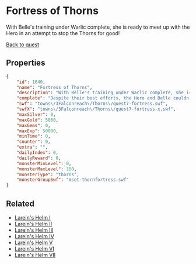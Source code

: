# Fortress of Thorns

With Belle's training under Warlic complete, she is ready to meet up with the Hero in an attempt to stop the Thorns for good!

[Back to quest](../quests.md)

## Properties

```json
{
    "id": 1640,
    "name": "Fortress of Thorns",
    "description": "With Belle's training under Warlic complete, she is ready to meet up with the Hero in an attempt to stop the Thorns for good!",
    "complete": "Despite their best efforts, the Hero and Belle couldn't stop Theano from casting the resurrection spell. It's time to see Theano's plan come to fruition and stop him before he causes more damage!",
    "swf": "towns\/3Falconreach\/Thorns\/quest7-fortress.swf",
    "swfX": "towns\/3Falconreach\/Thorns\/quest7-fortress-x.swf",
    "maxSilver": 0,
    "maxGold": 5000,
    "maxGems": 0,
    "maxExp": 50000,
    "minTime": 0,
    "counter": 0,
    "extra": "",
    "dailyIndex": 0,
    "dailyReward": 0,
    "monsterMinLevel": 0,
    "monsterMaxLevel": 100,
    "monsterType": "thorns",
    "monsterGroupSwf": "mset-thornfortress.swf"
}
```

## Related

- [Larein's Helm I](../items/18953-larein-s-helm-i.md)
- [Larein's Helm II](../items/18954-larein-s-helm-ii.md)
- [Larein's Helm III](../items/18955-larein-s-helm-iii.md)
- [Larein's Helm IV](../items/18956-larein-s-helm-iv.md)
- [Larein's Helm V](../items/18957-larein-s-helm-v.md)
- [Larein's Helm VI](../items/18958-larein-s-helm-vi.md)
- [Larein's Helm VII](../items/18959-larein-s-helm-vii.md)

